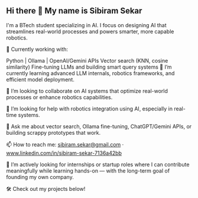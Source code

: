 ## Hi there 👋 My name is Sibiram Sekar

I'm a BTech student specializing in AI. I focus on designing AI that streamlines real-world processes and powers smarter, more capable robotics.

🔭 Currently working with:

Python | Ollama | OpenAI/Gemini APIs
Vector search (KNN, cosine similarity)
Fine-tuning LLMs and building smart query systems
🌱 I’m currently learning advanced LLM internals, robotics frameworks, and efficient model deployment.

👯 I’m looking to collaborate on AI systems that optimize real-world processes or enhance robotics capabilities.

🤔 I’m looking for help with robotics integration using AI, especially in real-time systems.

💬 Ask me about vector search, Ollama fine-tuning, ChatGPT/Gemini APIs, or building scrappy prototypes that work.

📫 How to reach me: sibiram.sekar@gmail.com · www.linkedin.com/in/sibiram-sekar-7136a42bb

🧠 I’m actively looking for internships or startup roles where I can contribute meaningfully while learning hands-on — with the long-term goal of founding my own company.

🛠️ Check out my projects below!
